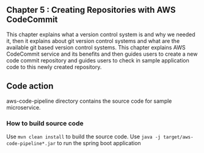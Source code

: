 ## Chapter 5 : Creating Repositories with AWS CodeCommit
This chapter explains what a version control system is and why we needed it, then it explains about git version control systems and what are the available git based version control systems. This chapter explains AWS CodeCommit service and its benefits and then guides users to create a new code commit repository and guides users to check in sample application code to this newly created repository.   

## Code action
aws-code-pipeline directory contains the source code for sample microservice.
### How to build source code
Use `mvn clean install` to build the source code. 
Use `java -j target/aws-code-pipeline*.jar` to run the spring boot application